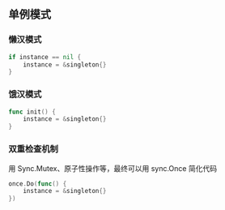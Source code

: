 ## 单例模式

### 懒汉模式
```go
if instance == nil {
    instance = &singleton{}
}
```

### 饿汉模式
```go
func init() {
    instance = &singleton{}
}
```

### 双重检查机制

用 Sync.Mutex、原子性操作等，最终可以用 sync.Once 简化代码

```go
once.Do(func() {
    instance = &singleton{}
})
```
